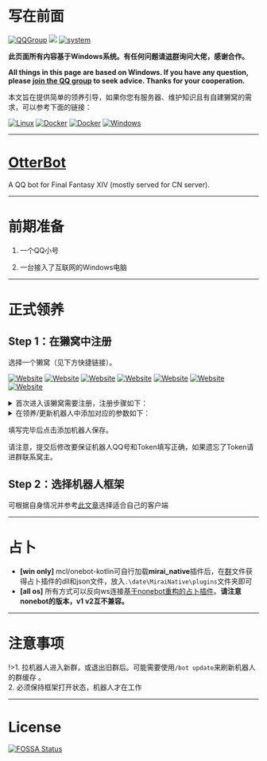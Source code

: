# 写在前面 
[![QQGroup](https://img.shields.io/badge/QQ%20Group-660557003-brightgreen)](https://jq.qq.com/?_wv=1027&k=2ecQU6AV)            [![](https://img.shields.io/badge/OtterBot-Bluefissure-brightgreen)](https://github.com/Bluefissure/OtterBot)            [![system](https://img.shields.io/badge/system-Windows-brightgreen)](https://www.microsoft.com/zh-cn/software-download)

**此页面所有内容基于Windows系统。有任何问题请[进群](https://jq.qq.com/?_wv=1027&k=2ecQU6AV)询问大佬，感谢合作。**

**All things in this page are based on Windows. If you have any question, please [join the QQ group](https://jq.qq.com/?_wv=1027&k=2ecQU6AV) to seek advice. Thanks for your cooperation.**

本文旨在提供简单的领养引导，如果你您有服务器、维护知识且有自建獭窝的需求，可以参考下面的链接： 

[![Linux](https://img.shields.io/badge/Linux-Bluefissure-brightgreen)](https://github.com/Bluefissure/OtterBot/wiki/%E5%BC%80%E5%8F%91%E6%96%87%E6%A1%A3)  [![Docker](https://img.shields.io/badge/Docker-Bluefissure-brightgreen)](https://github.com/Bluefissure/OtterBot/wiki/OtterBot-Docker)  [![Docker](https://img.shields.io/badge/Docker-mengshouer-brightgreen)](https://hub.docker.com/r/mengshouer/otterbot)  [![Windows](https://img.shields.io/badge/Windows-sandtechnology-brightgreen)](https://github.com/sandtechnology/OtterBot/wiki/%E7%8E%AF%E5%A2%83%E9%85%8D%E7%BD%AE%28Windows%29)


---

# [OtterBot](https://github.com/Bluefissure/OtterBot) 

A QQ bot for Final Fantasy XIV (mostly served for CN server).

---

# 前期准备 

1. 一个QQ小号

2. 一台接入了互联网的Windows电脑

---

# 正式领养 
## Step 1：在獭窝中注册

选择一个獭窝（见下方快捷链接）。

[![Website](https://img.shields.io/website?label=%20%E4%B8%BB%20%E7%AA%9D%20&style=social&up_message=link&url=https%3A%2F%2Fxn--v9x.net%2F)](https://xn--v9x.net/)  [![Website](https://img.shields.io/website?label=%20%E7%AC%94%20%E7%AA%9D%20&style=social&up_message=link&url=https%3A%2F%2Fbot.pencilss.top%2F)](https://bot.pencilss.top/)   [![Website](https://img.shields.io/website?label=%E9%B8%A1%E7%AA%9D&style=social&up_message=link&url=https%3A%2F%2Ftata.guomie.club%2F)](https://tata.guomie.club/)   [![Website](https://img.shields.io/website?label=%E9%A3%8E%E7%AA%9D&style=social&up_message=link&url=https%3A%2F%2Fbotapi.dead-war.cn)](https://botapi.dead-war.cn)   [![Website](https://img.shields.io/website?label=%E9%B1%BC%E5%A1%98&style=social&up_message=link&url=https%3A%2F%2Ftatabot.bingyin.org%2F)](https://tatabot.bingyin.org/)   [![Website](https://img.shields.io/website?label=%E9%B8%9F%E7%AA%9D&style=social&up_message=link&url=https%3A%2F%2Ftata.cyanclay.xyz%2F)](https://tata.cyanclay.xyz/) [![Website](https://img.shields.io/website?label=%E7%8C%B9%E7%AA%9D%EF%BC%88%E6%97%A0Sonar%EF%BC%89&style=social&up_message=link&url=https%3A%2F%2Fbot.iinformation.info%2F)](https://bot.iinformation.info/)

<details><summary>首次进入该獭窝需要注册，注册步骤如下：</summary>

1. 正常输入邮箱（QQ邮箱），密码，勾选用户协议，点击注册。  

2. 注册失败，并反馈獭獭认证码，把消息发送给对应注册的窝的活着的机器人。

3. 再次输入邮箱（QQ邮箱），密码，勾选用户协议，这次有獭獭认证码了，点击注册。
</details>

<details><summary>在领养/更新机器人中添加对应的参数如下：</summary>

- 昵称(长度>2)：机器人的名字，你可以叫他獭獭2号，或者自己起名字

- QQ账号：机器人QQ号

- 主人QQ：你自己的QQ号

- Access Token(长度>5)：自定义这个机器人连接时的认证码，可以任意但不得为空。后续会用到请务必记下。

- Tuling Token(选填)：是否采用自定义的图灵机器人token，如不使用请留空，将自动移交獭獭的聊天机器人。

</details>

填写完毕后点击添加机器人保存。

请注意，提交后修改要保证机器人QQ号和Token填写正确，如果遗忘了Token请进群联系窝主。

## Step 2：选择机器人框架

可根据自身情况并参考[此文章](./choice.md)选择适合自己的客户端

---

# 占卜 

- **[win only]** mcl/onebot-kotlin可自行加载**mirai_native**插件后，在[群](https://jq.qq.com/?_wv=1027&k=2ecQU6AV)文件获得占卜插件的dll和json文件，放入`.\date\MiraiNative\plugins`文件夹即可
- **[all os]** 所有方式可以反向ws连接[基于nonebot重构的占卜插件](https://github.com/LittleNightmare/onebot_Astrologian_FFXIV)。**请注意nonebot的版本，v1 v2互不兼容。**

---

# 注意事项 

!>1. 拉机器人进入新群，或退出旧群后。可能需要使用`/bot update`来刷新机器人的群缓存 。  
2. 必须保持框架打开状态，机器人才在工作

---

# License 
[![FOSSA Status](https://app.fossa.com/api/projects/git%2Bgithub.com%2Fyimo0908%2Feasy-build-otterbot.svg?type=large)](https://app.fossa.com/projects/git%2Bgithub.com%2Fyimo0908%2Feasy-build-otterbot?ref=badge_large)